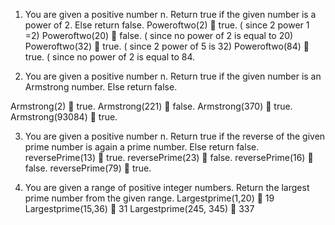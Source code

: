 1.	You are given a positive number n. Return true if the given number is a power of 2. Else return false.
Poweroftwo(2)  true. ( since 2 power 1 =2)
Poweroftwo(20)  false. ( since no power of 2 is equal to 20)
Poweroftwo(32)  true. ( since 2 power of 5 is 32)
Poweroftwo(84)  true. ( since no power of 2 is equal to 84.

2.	You are given a positive number n. Return true if the given number is an Armstrong number. Else return false. 

Armstrong(2)  true.
Armstrong(221)  false.
Armstrong(370)  true.
Armstrong(93084)  true.

3.	You are given a positive number n. Return true if the reverse of the given prime number is again a prime number. Else return false. 
reversePrime(13)  true.
reversePrime(23)  false.
reversePrime(16)  false.
reversePrime(79)  true.

4.	You are given a range of positive integer numbers. Return the largest prime number from the given range.
Largestprime(1,20)  19
Largestprime(15,36)  31
Largestprime(245, 345)  337
